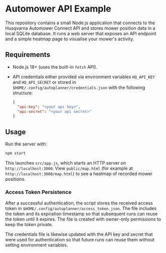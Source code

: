 # Automower API Example

This repository contains a small Node.js application that connects to the Husqvarna Automower Connect API and stores mower position data in a local SQLite database. It runs a web server that exposes an API endpoint and a simple heatmap page to visualise your mower's activity.

## Requirements

- Node.js 18+ (uses the built-in `fetch` API).
- API credentials either provided via environment variables `HQ_API_KEY` and `HQ_API_SECRET` or stored in `$HOME/.config/autoplanner/credentials.json` with the following structure:

  ```json
  {
    "api-key": "<your api key>",
    "api-secret": "<your api secret>"
  }
  ```

## Usage

Run the server with:

```bash
npm start
```

This launches `src/app.js`, which starts an HTTP server on `http://localhost:3000`. View `public/map.html` (for example at `http://localhost:3000/map.html`) to see a heatmap of recorded mower positions.

### Access Token Persistence

After a successful authentication, the script stores the received access token in
`$HOME/.config/autoplanner/access_token.json`. The file includes the token and
its expiration timestamp so that subsequent runs can reuse the token until it
expires. The file is created with owner-only permissions to keep the token
private.

The credentials file is likewise updated with the API key and secret that were
used for authentication so that future runs can reuse them without setting
environment variables.
